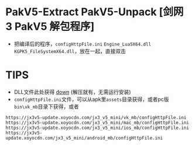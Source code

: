 # PakV5-Extract PakV5-Unpack [剑网3 PakV5 解包程序]


- 把编译后的程序，`configHttpFile.ini` `Engine_Lua5X64.dll` `KGPK5_FileSystemX64.dll`，放在一起，直接双击

# TIPS

- DLL文件此处获得 [down](https://jx3hwcomm.xoyocdn.com/other/SceneEditor/SeasunDownloaderV2.1.zip) (解压就有，无需运行安装)
- `configHttpFile.ini`文件，可以从apk里`assets`目录获得，或者pc版`bin\vk_mb`目录下获得，或者 
```
https://jx3v5-update.xoyocdn.com/jx3_v5_mini/vk_mb/configHttpFile.ini
https://jx3v5-update.xoyocdn.com/jx3_v5_mini/mac_mb/configHttpFile.ini
https://jx3v5-update.xoyocdn.com/jx3_v5_mini/ios_mb/configHttpFile.ini
https://jx3v5-update.xoyocdn.com/jx3_v5_mini/android_mb/configHttpFile.ini
```

